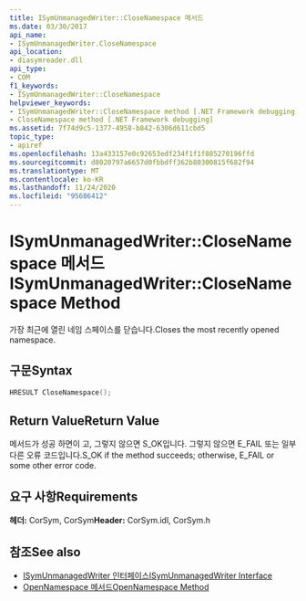 ```yaml
---
title: ISymUnmanagedWriter::CloseNamespace 메서드
ms.date: 03/30/2017
api_name:
- ISymUnmanagedWriter.CloseNamespace
api_location:
- diasymreader.dll
api_type:
- COM
f1_keywords:
- ISymUnmanagedWriter::CloseNamespace
helpviewer_keywords:
- ISymUnmanagedWriter::CloseNamespace method [.NET Framework debugging]
- CloseNamespace method [.NET Framework debugging]
ms.assetid: 7f74d9c5-1377-4958-b842-6306d611cbd5
topic_type:
- apiref
ms.openlocfilehash: 13a433157e0c92653edf234f1f1f885270196ffd
ms.sourcegitcommit: d8020797a6657d0fbbdff362b80300815f682f94
ms.translationtype: MT
ms.contentlocale: ko-KR
ms.lasthandoff: 11/24/2020
ms.locfileid: "95686412"
---
```

# <a name="isymunmanagedwriterclosenamespace-method"></a><span data-ttu-id="49155-102">ISymUnmanagedWriter::CloseNamespace 메서드</span><span class="sxs-lookup"><span data-stu-id="49155-102">ISymUnmanagedWriter::CloseNamespace Method</span></span>

<span data-ttu-id="49155-103">가장 최근에 열린 네임 스페이스를 닫습니다.</span><span class="sxs-lookup"><span data-stu-id="49155-103">Closes the most recently opened namespace.</span></span>  
  
## <a name="syntax"></a><span data-ttu-id="49155-104">구문</span><span class="sxs-lookup"><span data-stu-id="49155-104">Syntax</span></span>  
  
```cpp  
HRESULT CloseNamespace();  
```  
  
## <a name="return-value"></a><span data-ttu-id="49155-105">Return Value</span><span class="sxs-lookup"><span data-stu-id="49155-105">Return Value</span></span>  

 <span data-ttu-id="49155-106">메서드가 성공 하면이 고, 그렇지 않으면 S_OK입니다. 그렇지 않으면 E_FAIL 또는 일부 다른 오류 코드입니다.</span><span class="sxs-lookup"><span data-stu-id="49155-106">S_OK if the method succeeds; otherwise, E_FAIL or some other error code.</span></span>  
  
## <a name="requirements"></a><span data-ttu-id="49155-107">요구 사항</span><span class="sxs-lookup"><span data-stu-id="49155-107">Requirements</span></span>  

 <span data-ttu-id="49155-108">**헤더:** CorSym, CorSym</span><span class="sxs-lookup"><span data-stu-id="49155-108">**Header:** CorSym.idl, CorSym.h</span></span>  
  
## <a name="see-also"></a><span data-ttu-id="49155-109">참조</span><span class="sxs-lookup"><span data-stu-id="49155-109">See also</span></span>

- [<span data-ttu-id="49155-110">ISymUnmanagedWriter 인터페이스</span><span class="sxs-lookup"><span data-stu-id="49155-110">ISymUnmanagedWriter Interface</span></span>](isymunmanagedwriter-interface.md)
- [<span data-ttu-id="49155-111">OpenNamespace 메서드</span><span class="sxs-lookup"><span data-stu-id="49155-111">OpenNamespace Method</span></span>](isymunmanagedwriter-opennamespace-method.md)

